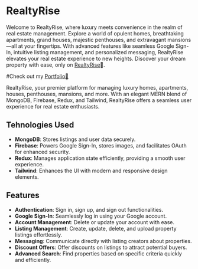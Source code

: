 # RealtyRise

Welcome to RealtyRise, where luxury meets convenience in the realm of real estate management. Explore a world of opulent homes, breathtaking apartments, grand houses, majestic penthouses, and extravagant mansions—all at your fingertips. With advanced features like seamless Google Sign-In, intuitive listing management, and personalized messaging, RealtyRise elevates your real estate experience to new heights. Discover your dream property with ease, only on [RealtyRise](https://realtyrise.onrender.com)🏡.

#Check out my [Portfolio💜](https://aaliyahm-portfolio.netlify.app/) 

RealtyRise, your premier platform for managing luxury homes, apartments, houses, penthouses, mansions, and more. With an elegant MERN blend of MongoDB, Firebase, Redux, and Tailwind, RealtyRise offers a seamless user experience for real estate enthusiasts.

## Tehnologies Used

- **MongoDB**: Stores listings and user data securely.
- **Firebase**: Powers Google Sign-In, stores images, and facilitates OAuth for enhanced security.
- **Redux**: Manages application state efficiently, providing a smooth user experience.
- **Tailwind**: Enhances the UI with modern and responsive design elements.

## Features

- **Authentication**: Sign in, sign up, and sign out functionalities.
- **Google Sign-In**: Seamlessly log in using your Google account.
- **Account Management**: Delete or update your account with ease.
- **Listing Management**: Create, update, delete, and upload property listings effortlessly.
- **Messaging**: Communicate directly with listing creators about properties.
- **Discount Offers**: Offer discounts on listings to attract potential buyers.
- **Advanced Search**: Find properties based on specific criteria quickly and efficiently.
